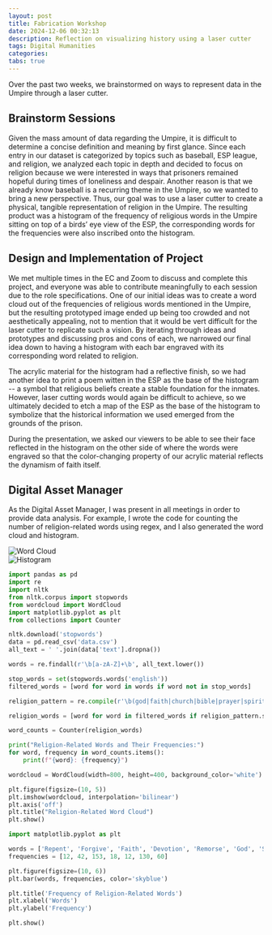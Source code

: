 ```yaml
---
layout: post
title: Fabrication Workshop
date: 2024-12-06 00:32:13
description: Reflection on visualizing history using a laser cutter
tags: Digital Humanities
categories:
tabs: true
---
```


Over the past two weeks, we brainstormed on ways to represent data in the Umpire through a laser cutter.

## Brainstorm Sessions

Given the mass amount of data regarding the Umpire, it is difficult to determine a concise definition and meaning by first glance. Since each entry in our dataset is categorized by topics such as baseball, ESP league, and religion, we analyzed each topic in depth and decided to focus on religion because we were interested in ways that prisoners remained hopeful during times of loneliness and despair. Another reason is that we already know baseball is a recurring theme in the Umpire, so we wanted to bring a new perspective. Thus, our goal was to use a laser cutter to create a physical, tangible representation of religion in the Umpire. The resulting product was a histogram of the frequency of religious words in the Umpire sitting on top of a birds’ eye view of the ESP, the corresponding words for the frequencies were also inscribed onto the histogram.

## Design and Implementation of Project

We met multiple times in the EC and Zoom to discuss and complete this project, and everyone was able to contribute meaningfully to each session due to the role specifications. One of our initial ideas was to create a word cloud out of the frequencies of religious words mentioned in the Umpire, but the resulting prototyped image ended up being too crowded and not aesthetically appealing, not to mention that it would be vert difficult for the laser cutter to replicate such a vision. By iterating through ideas and prototypes and discussing pros and cons of each, we narrowed our final idea down to having a histogram with each bar engraved with its corresponding word related to religion.

The acrylic material for the histogram had a reflective finish, so we had another idea to print a poem witten in the ESP as the base of the histogram -- a symbol that religious beliefs create a stable foundation for the inmates. However, laser cutting words would again be difficult to achieve, so we ultimately decided to etch a map of the ESP as the base of the histogram to symbolize that the historical information we used emerged from the grounds of the prison.

During the presentation, we asked our viewers to be able to see their face reflected in the histogram on the other side of where the words were engraved so that the color-changing property of our acrylic material reflects the dynamism of faith itself.

## Digital Asset Manager

As the Digital Asset Manager, I was present in all meetings in order to provide data analysis. For example, I wrote the code for counting the number of religion-related words using regex, and I also generated the word cloud and histogram.

![Word Cloud](word_cloud.png)  
![Histogram](histogram.png)

```python
import pandas as pd
import re
import nltk
from nltk.corpus import stopwords
from wordcloud import WordCloud
import matplotlib.pyplot as plt
from collections import Counter

nltk.download('stopwords')
data = pd.read_csv('data.csv')
all_text = ' '.join(data['text'].dropna())

words = re.findall(r'\b[a-zA-Z]+\b', all_text.lower())

stop_words = set(stopwords.words('english'))
filtered_words = [word for word in words if word not in stop_words]

religion_pattern = re.compile(r'\b(god|faith|church|bible|prayer|spiritual|religion|holy|worship|christian|muslim|islam|hindu|buddhist|jewish|temple|synagogue|mosque|sacred|divine|belief|ritual|soul|heaven|hell|angel|sin)\b')

religion_words = [word for word in filtered_words if religion_pattern.search(word)]

word_counts = Counter(religion_words)

print("Religion-Related Words and Their Frequencies:")
for word, frequency in word_counts.items():
    print(f"{word}: {frequency}")

wordcloud = WordCloud(width=800, height=400, background_color='white').generate_from_frequencies(word_counts)

plt.figure(figsize=(10, 5))
plt.imshow(wordcloud, interpolation='bilinear')
plt.axis('off')
plt.title("Religion-Related Word Cloud")
plt.show()
```

```python
import matplotlib.pyplot as plt

words = ['Repent', 'Forgive', 'Faith', 'Devotion', 'Remorse', 'God', 'Sin']
frequencies = [12, 42, 153, 18, 12, 130, 60]

plt.figure(figsize=(10, 6))
plt.bar(words, frequencies, color='skyblue')

plt.title('Frequency of Religion-Related Words')
plt.xlabel('Words')
plt.ylabel('Frequency')

plt.show()
```
